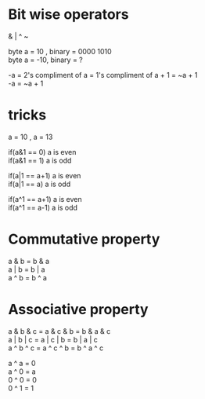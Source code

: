 # Bit wise operators  
& | ^ ~  

byte a = 10 , binary = 0000 1010  
byte a = -10, binary = ?  

-a = 2's compliment of a = 1's compliment of a + 1 = ~a + 1  
-a = ~a + 1  

# tricks    
a = 10 , a = 13  

if(a&1 == 0) a is even  
if(a&1 == 1) a is odd  

if(a|1 == a+1) a is even  
if(a|1 == a) a is odd    

if(a^1 == a+1) a is even  
if(a^1 == a-1) a is odd    

# Commutative property    
a & b = b & a  
a | b = b | a  
a ^ b = b ^ a  

# Associative property  
a & b & c  =  a & c & b  =  b & a & c  
a | b | c  =  a | c | b  =  b | a | c  
a ^ b ^ c  =  a ^ c ^ b  =  b ^ a ^ c  

a ^ a = 0  
a ^ 0 = a  
0 ^ 0 = 0  
0 ^ 1 = 1
